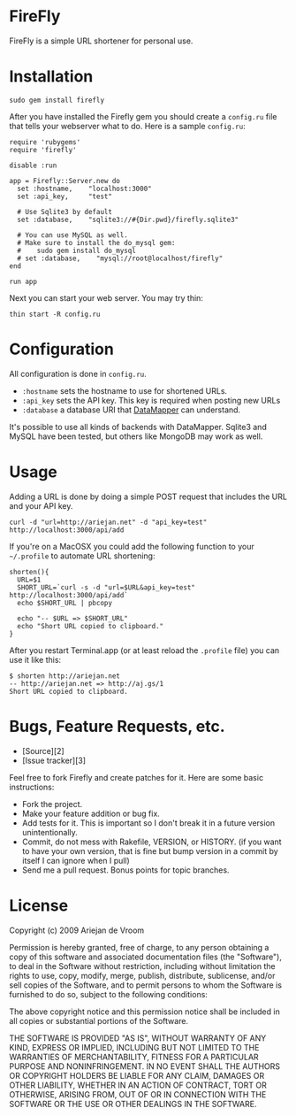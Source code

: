 # FireFly

FireFly is a simple URL shortener for personal use.

# Installation

    sudo gem install firefly

After you have installed the Firefly gem you should create a `config.ru` file that tells your webserver what to do. Here is a sample `config.ru`:

    require 'rubygems'
    require 'firefly'
    
    disable :run
    
    app = Firefly::Server.new do
      set :hostname,    "localhost:3000"
      set :api_key,     "test"
      
      # Use Sqlite3 by default
      set :database,    "sqlite3://#{Dir.pwd}/firefly.sqlite3"
      
      # You can use MySQL as well. 
      # Make sure to install the do_mysql gem:
      #    sudo gem install do_mysql
      # set :database,    "mysql://root@localhost/firefly"
    end
    
    run app

Next you can start your web server. You may try thin:

    thin start -R config.ru

# Configuration

All configuration is done in `config.ru`. 

 * `:hostname` sets the hostname to use for shortened URLs. 
 * `:api_key` sets the API key. This key is required when posting new URLs
 * `:database` a database URI that [DataMapper][1] can understand.

It's possible to use all kinds of backends with DataMapper. Sqlite3 and MySQL have been tested, but others like MongoDB may work as well. 

[1]: http://datamapper.org/

# Usage

Adding a URL is done by doing a simple POST request that includes the URL and your API key. 

    curl -d "url=http://ariejan.net" -d "api_key=test" http://localhost:3000/api/add

If you're on a MacOSX you could add the following function to your  `~/.profile` to automate URL shortening:

    shorten(){
      URL=$1
      SHORT_URL=`curl -s -d "url=$URL&api_key=test" http://localhost:3000/api/add`
      echo $SHORT_URL | pbcopy
      
      echo "-- $URL => $SHORT_URL"
      echo "Short URL copied to clipboard."
    }
    
After you restart Terminal.app (or at least reload the `.profile` file) you can use it like this:

    $ shorten http://ariejan.net
    -- http://ariejan.net => http://aj.gs/1
    Short URL copied to clipboard.
    
# Bugs, Feature Requests, etc. 

 * [Source][2]
 * [Issue tracker][3]

Feel free to fork Firefly and create patches for it. Here are some basic instructions:

 * Fork the project.
 * Make your feature addition or bug fix.
 * Add tests for it. This is important so I don't break it in a future version unintentionally.
 * Commit, do not mess with Rakefile, VERSION, or HISTORY. (if you want to have your own version, that is fine but bump version in a commit by itself I can ignore when I pull)
 * Send me a pull request. Bonus points for topic branches.
 
# License

Copyright (c) 2009 Ariejan de Vroom

Permission is hereby granted, free of charge, to any person obtaining
a copy of this software and associated documentation files (the
"Software"), to deal in the Software without restriction, including
without limitation the rights to use, copy, modify, merge, publish,
distribute, sublicense, and/or sell copies of the Software, and to
permit persons to whom the Software is furnished to do so, subject to
the following conditions:

The above copyright notice and this permission notice shall be
included in all copies or substantial portions of the Software.

THE SOFTWARE IS PROVIDED "AS IS", WITHOUT WARRANTY OF ANY KIND,
EXPRESS OR IMPLIED, INCLUDING BUT NOT LIMITED TO THE WARRANTIES OF
MERCHANTABILITY, FITNESS FOR A PARTICULAR PURPOSE AND
NONINFRINGEMENT. IN NO EVENT SHALL THE AUTHORS OR COPYRIGHT HOLDERS BE
LIABLE FOR ANY CLAIM, DAMAGES OR OTHER LIABILITY, WHETHER IN AN ACTION
OF CONTRACT, TORT OR OTHERWISE, ARISING FROM, OUT OF OR IN CONNECTION
WITH THE SOFTWARE OR THE USE OR OTHER DEALINGS IN THE SOFTWARE.

